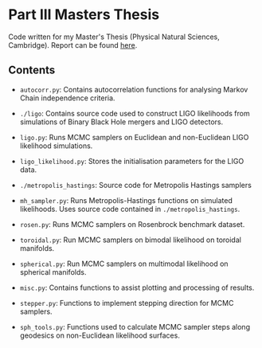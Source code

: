# Part III Masters Thesis
Code written for my Master's Thesis (Physical Natural Sciences, Cambridge). Report can be found [here](./Report_final.pdf).

## Contents
* `autocorr.py`: Contains autocorrelation functions for analysing Markov Chain independence criteria.

* `./ligo`: Contains source code used to construct LIGO likelihoods from simulations of Binary Black Hole mergers and LIGO detectors.
* `ligo.py`: Runs MCMC samplers on Euclidean and non-Euclidean LIGO likelihood simulations.
* `ligo_likelihood.py`: Stores the initialisation parameters for the LIGO data.

* `./metropolis_hastings`: Source code for Metropolis Hastings samplers
* `mh_sampler.py`: Runs Metropolis-Hastings functions on simulated likelihoods. Uses source code contained in `./metropolis_hastings`.

* `rosen.py`: Runs MCMC samplers on Rosenbrock benchmark dataset.

* `toroidal.py`: Run MCMC samplers on bimodal likelihood on toroidal manifolds.
* `spherical.py`: Run MCMC samplers on multimodal likelihood on spherical manifolds.

* `misc.py`: Contains functions to assist plotting and processing of results.
* `stepper.py`: Functions to implement stepping direction for MCMC samplers.
* `sph_tools.py`: Functions used to calculate MCMC sampler steps along geodesics on non-Euclidean likelihood surfaces.
